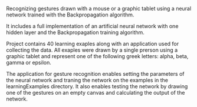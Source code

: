 Recognizing gestures drawn with a mouse or a graphic tablet using a neural network trained with the Backpropagation algorithm.

It includes a full implementation of an artificial neural network with one hidden layer and the Backpropagation training algorithm.

Project contains 40 learning exaples along with an application used for collecting the data. All exaples were drawn by a single prerson
using a graphic tablet and represent one of the following greek letters: alpha, beta, gamma or epsilon.

The application for gesture recognition enables setting the parameters of the neural network and traning the network on the examples in the
learningExamples directory. It also enables testing the network by drawing one of the gestures on an empty canvas and calculating the output
of the network.
